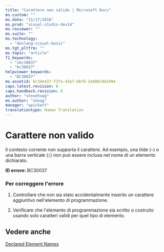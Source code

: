 ```yaml
---
title: "Carattere non valido | Microsoft Docs"
ms.custom: ""
ms.date: "11/17/2016"
ms.prod: "visual-studio-dev14"
ms.reviewer: ""
ms.suite: ""
ms.technology: 
  - "devlang-visual-basic"
ms.tgt_pltfrm: ""
ms.topic: "article"
f1_keywords: 
  - "vbc30037"
  - "bc30037"
helpviewer_keywords: 
  - "BC30037"
ms.assetid: bc34e427-f3fa-43a7-bbf6-2e608c9d2494
caps.latest.revision: 8
caps.handback.revision: 8
author: "stevehoag"
ms.author: "shoag"
manager: "wpickett"
translationtype: Human Translation
---
```

# Carattere non valido
Il contesto corrente non supporta il carattere. Ad esempio, una tilde \(`~`\) o una barra verticale \(`|`\) non può essere inclusa nel nome di un elemento dichiarato.  
  
 **ID errore:** BC30037  
  
### Per correggere l'errore  
  
1.  Controllare che non sia stato accidentalmente inserito un carattere aggiuntivo nell'elemento di programmazione.  
  
2.  Verificare che l'elemento di programmazione sia scritto o costruito usando solo caratteri validi per quel tipo di elemento.  
  
## Vedere anche  
 [Declared Element Names](../../visual-basic/programming-guide/language-features/declared-elements/declared-element-names.md)